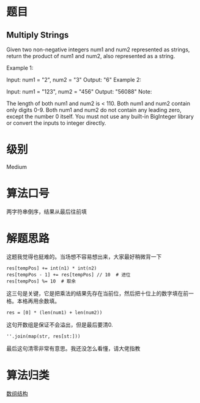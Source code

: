 # 题目
## Multiply Strings
Given two non-negative integers num1 and num2 represented as strings, return the product of num1 and num2, also represented as a string.

Example 1:

Input: num1 = "2", num2 = "3"
Output: "6"
Example 2:

Input: num1 = "123", num2 = "456"
Output: "56088"
Note:

The length of both num1 and num2 is < 110.
Both num1 and num2 contain only digits 0-9.
Both num1 and num2 do not contain any leading zero, except the number 0 itself.
You must not use any built-in BigInteger library or convert the inputs to integer directly.

# 级别 
Medium

# 算法口号
两字符串倒序，结果从最后往前填

# 解题思路
这题我觉得也挺难的。当场想不容易想出来，大家最好稍微背一下
```
res[tempPos] += int(n1) * int(n2)
res[tempPos - 1] += res[tempPos] // 10  # 进位
res[tempPos] %= 10  # 取余
```
这三句是关键，它是把乘法的结果先存在当前位，然后把十位上的数字填在前一格。本格再用余数填。
```
res = [0] * (len(num1) + len(num2))
```
这句开数组是保证不会溢出，但是最后要清0.
```
''.join(map(str, res[st:]))
```
最后这句清零非常有意思。我还没怎么看懂，请大佬指教

# 算法归类
<a href="../../../DataStructure.md">数组结构</a>